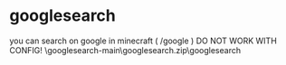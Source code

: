 # googlesearch
you can search on google in minecraft ( /google ) DO NOT WORK WITH CONFIG! 
\googlesearch-main\googlesearch.zip\googlesearch
